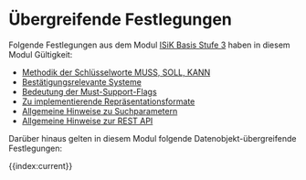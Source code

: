 # Übergreifende Festlegungen

Folgende Festlegungen aus dem Modul [ISiK Basis Stufe 3](https://simplifier.net/guide/Implementierungsleitfaden-ISiK-Basismodul-Stufe-3/ImplementationGuide-markdown-Einfuehrung?version=current) haben in diesem Modul Gültigkeit: 
* [Methodik der Schlüsselworte MUSS, SOLL, KANN](https://simplifier.net/guide/Implementierungsleitfaden-ISiK-Basismodul-Stufe-3/markdown-UebergreifendeFestlegungen-UebergreifendeFestlegungen-Methodik?version=current)
* [Bestätigungsrelevante Systeme](https://simplifier.net/guide/Implementierungsleitfaden-ISiK-Basismodul-Stufe-3/UebergreifendeFestlegungen-BestaetigungsrelevanteSysteme?version=current)
* [Bedeutung der Must-Support-Flags](https://simplifier.net/guide/Implementierungsleitfaden-ISiK-Basismodul-Stufe-3/UebergreifendeFestlegungen-UebergreifendeFestlegungen-Must-Support-Flags?version=current)
* [Zu implementierende Repräsentationsformate](https://simplifier.net/guide/Implementierungsleitfaden-ISiK-Basismodul-Stufe-3/UebergreifendeFestlegungen-Repraesentationsformate?version=current)
* [Allgemeine Hinweise zu Suchparametern](https://simplifier.net/guide/Implementierungsleitfaden-ISiK-Basismodul-Stufe-3/UebergreifendeFestlegungen-UebergreifendeFestlegungen-Suchparameter?version=current)
* [Allgemeine Hinweise zur REST API](https://simplifier.net/guide/Implementierungsleitfaden-ISiK-Basismodul-Stufe-3/markdown-UebergreifendeFestlegungen-UebergreifendeFestlegungen-Rest?version=current)

Darüber hinaus gelten in diesem Modul folgende Datenobjekt-übergreifende Festlegungen:

{{index:current}}
